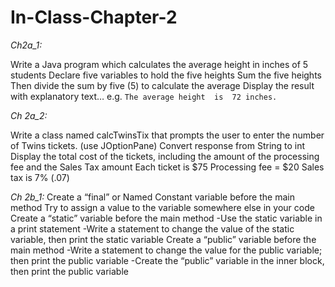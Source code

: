 # In-Class-Chapter-2

*Ch2a_1:*

Write a Java program which calculates the average height in inches of 5 students
Declare five variables to hold the five heights
Sum the five heights
Then divide the sum by five (5) to calculate the average
Display the result with explanatory text…
e.g. `The average height  is  72 inches.`

*Ch 2a_2:*

Write a class named calcTwinsTix that prompts the user to enter the number of  Twins tickets.  (use JOptionPane)
Convert response from String to int
Display the total cost of the tickets, including the amount of the processing fee and the Sales Tax amount
Each ticket is $75
Processing fee = $20
Sales tax is 7% (.07)

*Ch 2b_1:*
Create a “final” or Named Constant variable before the main method
Try to assign a value to the variable somewhere else in your code
Create a “static” variable before the main method
	-Use the static variable in a print statement
	-Write a statement to change the value of the static variable, then print the static variable
Create a “public” variable before the main method
	-Write a statement to change the value for the public variable; then print the public variable
	-Create the “public” variable in the inner block, then print the public variable
